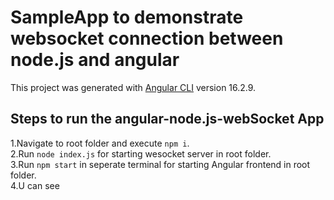 # SampleApp to demonstrate websocket connection between node.js and angular

This project was generated with [Angular CLI](https://github.com/angular/angular-cli) version 16.2.9.

## Steps to run the angular-node.js-webSocket App

1.Navigate to root folder and execute `npm i`. <br />
2.Run `node index.js` for starting wesocket server in root folder. <br />
3.Run `npm start` in seperate terminal for starting  Angular frontend in root folder. <br />
4.U can see 
 

